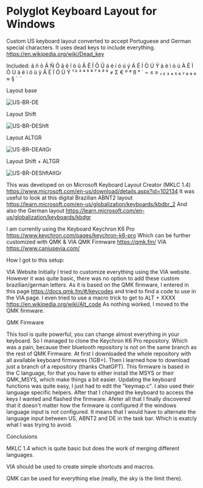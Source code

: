 # Polyglot Keyboard Layout for Windows

Custom US keyboard layout converted to accept Portuguese and German special characters.
It uses dead keys to include everything. https://en.wikipedia.org/wiki/Dead_key

Included:
ã ñ õ Ã Ñ Õ
â ê î ô û Â Ê Î Ô Û
á é í ó ú ý Á É Í Ó Ú Ý
à è ì ò ù À È Ì Ò Ù
ä ë ï ö ü ÿ Ä Ë Ï Ö Ü Ÿ
¹ ² ³ ⁴ ⁵ ⁶ ⁷ ⁸ ⁹ ⁰ ≠ Σ € º ª ß ° ´ ~ ≤ ≥
₁ ₂ ₃ ₄ ₅ ₆ ₇ ₈ ₉ ₀ ≈ § ` ¨


Layout base

![US-BR-DE](https://user-images.githubusercontent.com/15069239/229187806-0d8ab97b-0b77-48b5-a82b-8f14525c122a.jpg)


Layout Shift

![US-BR-DEShft](https://user-images.githubusercontent.com/15069239/229187934-41299e41-3ed6-4318-872e-fe68c0e4b6fc.jpg)


Layout ALTGR

![US-BR-DEAltGr](https://user-images.githubusercontent.com/15069239/229188048-de15781a-ba96-4156-afd5-a02f38f0b05c.jpg)


Layout Shift + ALTGR

![US-BR-DEShftAltGr](https://user-images.githubusercontent.com/15069239/229188192-72584a1d-2744-475e-8052-2fcdacbfa392.jpg)



This was developed on on Microsoft Keyboard Layout Creator (MKLC 1.4) https://www.microsoft.com/en-us/download/details.aspx?id=102134
It was useful to look at this digital Brazilian ABNT2 layout https://learn.microsoft.com/en-us/globalization/keyboards/kbdbr_2
And also the German layout https://learn.microsoft.com/en-us/globalization/keyboards/kbdgr

I am currently using the Keyboard Keychron K6 Pro https://www.keychron.com/pages/keychron-k6-pro
Which can be further customized with QMK & VIA
QMK Firmware https://qmk.fm/
VIA https://www.caniusevia.com/


How I got to this setup:

VIA Website
Initially I tried to customize everything using the VIA website.
However it was quite basic, there was no option to add these custom brazilian/german letters.
As it is based on the QMK firmware, I entered in this page https://docs.qmk.fm/#/keycodes and tried to find a code to use in the VIA page.
I even tried to use a macro trick to get to ALT + XXXX https://en.wikipedia.org/wiki/Alt_code 
As nothing worked, I moved to the QMK firmware.

QMK Firmware

This tool is quite powerful, you can change almost everything in your keyboard.
So I managed to clone the Keychron K6 Pro repository. Which was a pain, because their bluetooth repository is not on the same branch as the rest of QMK Firmware.
At first I downloaded the whole repository with all available keyboard firmwares (1GB+). Then I learned how to download just a branch of a repository (thanks ChatGPT).
This firmware is based in the C language, for that you have to either install the MSYS or their QMK_MSYS, which make things a bit easier.
Updating the keyboard functions was quite easy, I just had to edit the "keymap.c". I also used their language specific helpers.
After that I changed the keyboard to access the keys I wanted and flashed the firmware.
Afeter all that I finally discovered that it doesn't matter how the firmware is configured if the windows language input is not configured.
It means that I would have to alternate the language input between US, ABNT2 and DE in the task bar. Which is exatcly what I was trying to avoid.

Conclusions

MKLC 1.4 which is quite basic but does the work of merging different languages.

VIA should be used to create simple shortcuts and macros.

QMK can be used for everything else (really, the sky is the limit there).
